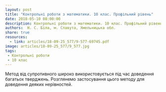 ```yaml
---
layout: post
title: "Контрольні роботи з математики. 10 клас. Профільний рівень"
date: 2018-05-10 08:00:00
description: Контрольні роботи з математики. 10 клас. Профільний рівень
authors:  Н. С. Біла, м. Славута, Хмельницька обл.
share: true
resources:
  - link: articles/18-09-25_577/9-577-69745.pdf
image: articles/18-09-25_577/9_577.jpg
tags:
 - Контрольні роботи
 - 10 клас
---
```


Метод від супротивного широко використовується під час доведення багатьох тверджень. Розглянемо застосування цього методу для доведення деяких нерівностей.
